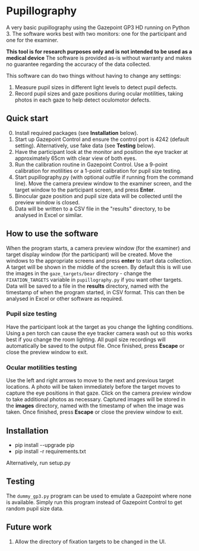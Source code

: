 # Pupillography
A very basic pupillography using the Gazepoint GP3 HD running on Python 3.
The software works best with two monitors: one for the participant and one for the examiner.

**This tool is for research purposes only and is not intended to be used as a medical device**
The software is provided as-is without warranty and makes no guarantee regarding the accuracy of the data collected.

This software can do two things without having to change any settings:
1. Measure pupil sizes in different light levels to detect pupil defects.
2. Record pupil sizes and gaze positions during ocular motilities, taking photos in each gaze to help detect oculomotor defects.

## Quick start
0. Install required packages (see **Installation** below).
1. Start up Gazepoint Control and ensure the control port is 4242 (default setting). Alternatively, use fake data (see **Testing** below).
2. Have the participant look at the monitor and position the eye tracker at approximately 65cm with clear view of both eyes.
3. Run the calibration routine in Gazepoint Control. Use a 9-point calibration for motilities or a 1-point calibration for pupil size testing.
4. Start pupillography.py (with optional outfile if running from the command line). Move the camera preview window to the examiner screen, and the target window to the participant screen, and press **Enter**.
5. Binocular gaze position and pupil size data will be collected until the preview window is closed.
6. Data will be written to a CSV file in the "results" directory, to be analysed in Excel or similar.

## How to use the software
When the program starts, a camera preview window (for the examiner) and target display window (for the participant) will be created.
Move the windows to the appropriate screens and press **enter** to start data collection.
A target will be shown in the middle of the screen.
By default this is will use the images in the `gaze_targets/bear` directory - change the `FIXATION_TARGETS` variable in `pupillography.py` if you want other targets.
Data will be saved to a file in the **results** directory, named with the timestamp of when the program started, in CSV format.
This can then be analysed in Excel or other software as required.

### Pupil size testing
Have the participant look at the target as you change the lighting conditions.
Using a pen torch can cause the eye tracker camera wash out so this works best if you change the room lighting.
All pupil size recordings will automatically be saved to the output file.
Once finished, press **Escape** or close the preview window to exit.

### Ocular motilities testing
Use the left and right arrows to move to the next and previous target locations.
A photo will be taken immediately before the target moves to capture the eye positions in that gaze.
Click on the camera preview window to take additional photos as necessary.
Captured images will be stored in the **images** directory, named with the timestamp of when the image was taken.
Once finished, press **Escape** or close the preview window to exit.

## Installation
* pip install --upgrade pip
* pip install -r requirements.txt

Alternatively, run setup.py

## Testing
The `dummy_gp3.py` program can be used to emulate a Gazepoint where none is available.
Simply run this program instead of Gazepoint Control to get random pupil size data.

## Future work
1. Allow the directory of fixation targets to be changed in the UI.
